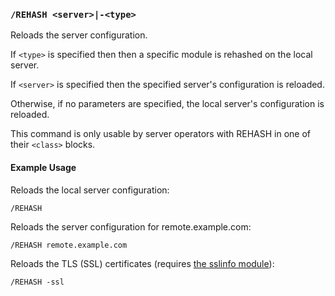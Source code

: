 <!-- This file contains a page fragment. Any changes will affect all pages that include it. -->

### `/REHASH <server>|-<type>`

Reloads the server configuration.

If `<type>` is specified then then a specific module is rehashed on the local server.

If `<server>` is specified then the specified server's configuration is reloaded.

Otherwise, if no parameters are specified, the local server's configuration is reloaded.

This command is only usable by server operators with REHASH in one of their `<class>` blocks.

#### Example Usage

Reloads the local server configuration:

```plaintext
/REHASH
```

Reloads the server configuration for remote.example.com:

```plaintext
/REHASH remote.example.com
```

Reloads the TLS (SSL) certificates (requires [the sslinfo module](/2/modules/sslinfo)):

```plaintext
/REHASH -ssl
```
